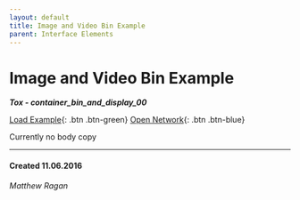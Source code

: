```yaml
---
layout: default
title: Image and Video Bin Example
parent: Interface Elements
---
```


# Image and Video Bin Example
***Tox - container_bin_and_display_00***  

[Load Example](?remoteTox=https://github.com/raganmd/touchdesigner-community-examples-code/raw/main/tox/container_bin_and_display_00.tox){: .btn .btn-green} [Open Network](?openNetwork=True){: .btn .btn-blue}

Currently no body copy 

---
#### Created 11.06.2016
*Matthew Ragan*